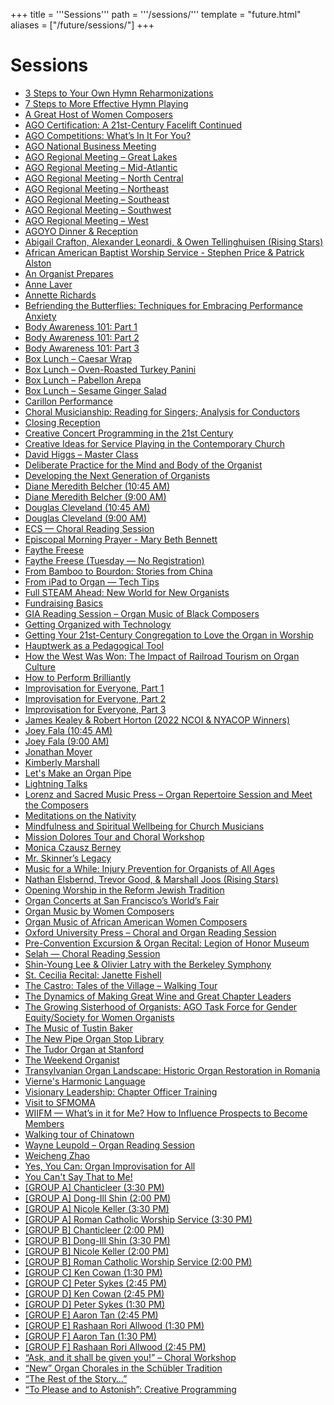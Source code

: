 +++
title = '''Sessions'''
path = '''/sessions/'''
template = "future.html"
aliases = ["/future/sessions/"]
+++

<h1>Sessions</h1>

<ul>
<li><a href="/workshops/3-steps-to-your-own-hymn-reharmonizations/">3 Steps to Your Own Hymn Reharmonizations</a></li>
<li><a href="/workshops/7-steps-to-more-effective-hymn-playing/">7 Steps to More Effective Hymn Playing</a></li>
<li><a href="/workshops/a-great-host-of-women-composers/">A Great Host of Women Composers</a></li>
<li><a href="/workshops/ago-certification-a-21st-century-facelift-continued/">AGO Certification: A 21st-Century Facelift Continued</a></li>
<li><a href="/workshops/ago-competitions-what-s-in-it-for-you/">AGO Competitions: What’s In It For You?</a></li>
<li><a href="/sessions/ago-national-business-meeting/">AGO National Business Meeting</a></li>
<li><a href="/sessions/ago-regional-meeting-great-lakes/">AGO Regional Meeting – Great Lakes</a></li>
<li><a href="/sessions/ago-regional-meeting-mid-atlantic/">AGO Regional Meeting – Mid-Atlantic</a></li>
<li><a href="/sessions/ago-regional-meeting-north-central/">AGO Regional Meeting – North Central</a></li>
<li><a href="/sessions/ago-regional-meeting-northeast/">AGO Regional Meeting – Northeast</a></li>
<li><a href="/sessions/ago-regional-meeting-southeast/">AGO Regional Meeting – Southeast</a></li>
<li><a href="/sessions/ago-regional-meeting-southwest/">AGO Regional Meeting – Southwest</a></li>
<li><a href="/sessions/ago-regional-meeting-west/">AGO Regional Meeting – West</a></li>
<li><a href="/sessions/agoyo-dinner-reception/">AGOYO Dinner & Reception</a></li>
<li><a href="/recitals/abigail-crafton-alexander-leonardi-owen-tellinghuisen-rising-stars/">Abigail Crafton, Alexander Leonardi, & Owen Tellinghuisen (Rising Stars)</a></li>
<li><a href="/worship/african-american-baptist-worship-service-stephen-price-patrick-alston/">African American Baptist Worship Service - Stephen Price & Patrick Alston</a></li>
<li><a href="/workshops/an-organist-prepares/">An Organist Prepares</a></li>
<li><a href="/recitals/anne-laver/">Anne Laver</a></li>
<li><a href="/recitals/annette-richards/">Annette Richards</a></li>
<li><a href="/workshops/befriending-the-butterflies-techniques-for-embracing-performance-anxiety/">Befriending the Butterflies: Techniques for Embracing Performance Anxiety</a></li>
<li><a href="/workshops/body-awareness-101-part-1/">Body Awareness 101: Part 1</a></li>
<li><a href="/workshops/body-awareness-101-part-2/">Body Awareness 101: Part 2</a></li>
<li><a href="/workshops/body-awareness-101-part-3/">Body Awareness 101: Part 3</a></li>
<li><a href="/sessions/box-lunch-caesar-wrap/">Box Lunch – Caesar Wrap</a></li>
<li><a href="/sessions/box-lunch-oven-roasted-turkey-panini/">Box Lunch – Oven-Roasted Turkey Panini</a></li>
<li><a href="/sessions/box-lunch-pabellon-arepa/">Box Lunch – Pabellon Arepa</a></li>
<li><a href="/sessions/box-lunch-sesame-ginger-salad/">Box Lunch – Sesame Ginger Salad</a></li>
<li><a href="/recitals/carillon-performance/">Carillon Performance</a></li>
<li><a href="/workshops/choral-musicianship-reading-for-singers-analysis-for-conductors/">Choral Musicianship: Reading for Singers; Analysis for Conductors</a></li>
<li><a href="/recitals/closing-reception/">Closing Reception</a></li>
<li><a href="/workshops/creative-concert-programming-in-the-21st-century/">Creative Concert Programming in the 21st Century</a></li>
<li><a href="/workshops/creative-ideas-for-service-playing-in-the-contemporary-church/">Creative Ideas for Service Playing in the Contemporary Church</a></li>
<li><a href="/workshops/david-higgs-master-class/">David Higgs – Master Class</a></li>
<li><a href="/workshops/deliberate-practice-for-the-mind-and-body-of-the-organist/">Deliberate Practice for the Mind and Body of the Organist</a></li>
<li><a href="/workshops/developing-the-next-generation-of-organists/">Developing the Next Generation of Organists</a></li>
<li><a href="/recitals/diane-meredith-belcher-10-45-am/">Diane Meredith Belcher (10:45 AM)</a></li>
<li><a href="/recitals/diane-meredith-belcher-9-00-am/">Diane Meredith Belcher (9:00 AM)</a></li>
<li><a href="/recitals/douglas-cleveland-10-45-am/">Douglas Cleveland (10:45 AM)</a></li>
<li><a href="/recitals/douglas-cleveland-9-00-am/">Douglas Cleveland (9:00 AM)</a></li>
<li><a href="/workshops/ecs-choral-reading-session/">ECS — Choral Reading Session</a></li>
<li><a href="/worship/episcopal-morning-prayer-mary-beth-bennett/">Episcopal Morning Prayer - Mary Beth Bennett</a></li>
<li><a href="/recitals/faythe-freese/">Faythe Freese</a></li>
<li><a href="/recitals/faythe-freese-tuesday-no-registration/">Faythe Freese (Tuesday — No Registration)</a></li>
<li><a href="/workshops/from-bamboo-to-bourdon-stories-from-china/">From Bamboo to Bourdon: Stories from China</a></li>
<li><a href="/workshops/from-ipad-to-organ-tech-tips/">From iPad to Organ — Tech Tips</a></li>
<li><a href="/workshops/full-steam-ahead-new-world-for-new-organists/">Full STEAM Ahead: New World for New Organists</a></li>
<li><a href="/workshops/fundraising-basics/">Fundraising Basics</a></li>
<li><a href="/workshops/gia-reading-session-organ-music-of-black-composers/">GIA Reading Session – Organ Music of Black Composers</a></li>
<li><a href="/workshops/getting-organized-with-technology/">Getting Organized with Technology</a></li>
<li><a href="/workshops/getting-your-21st-century-congregation-to-love-the-organ-in-worship/">Getting Your 21st-Century Congregation to Love the Organ in Worship</a></li>
<li><a href="/workshops/hauptwerk-as-a-pedagogical-tool/">Hauptwerk as a Pedagogical Tool</a></li>
<li><a href="/workshops/how-the-west-was-won-the-impact-of-railroad-tourism-on-organ-culture/">How the West Was Won: The Impact of Railroad Tourism on Organ Culture</a></li>
<li><a href="/workshops/how-to-perform-brilliantly/">How to Perform Brilliantly</a></li>
<li><a href="/workshops/improvisation-for-everyone-part-1/">Improvisation for Everyone, Part 1</a></li>
<li><a href="/workshops/improvisation-for-everyone-part-2/">Improvisation for Everyone, Part 2</a></li>
<li><a href="/workshops/improvisation-for-everyone-part-3/">Improvisation for Everyone, Part 3</a></li>
<li><a href="/recitals/james-kealey-robert-horton-2022-ncoi-nyacop-winners/">James Kealey & Robert Horton (2022 NCOI & NYACOP Winners)</a></li>
<li><a href="/recitals/joey-fala-10-45-am/">Joey Fala (10:45 AM)</a></li>
<li><a href="/recitals/joey-fala-9-00-am/">Joey Fala (9:00 AM)</a></li>
<li><a href="/recitals/jonathan-moyer/">Jonathan Moyer</a></li>
<li><a href="/recitals/kimberly-marshall/">Kimberly Marshall</a></li>
<li><a href="/workshops/let-s-make-an-organ-pipe/">Let's Make an Organ Pipe</a></li>
<li><a href="/workshops/lightning-talks/">Lightning Talks</a></li>
<li><a href="/workshops/lorenz-and-sacred-music-press-organ-repertoire-session-and-meet-the-composers/">Lorenz and Sacred Music Press – Organ Repertoire Session and Meet the Composers</a></li>
<li><a href="/workshops/meditations-on-the-nativity/">Meditations on the Nativity</a></li>
<li><a href="/workshops/mindfulness-and-spiritual-wellbeing-for-church-musicians/">Mindfulness and Spiritual Wellbeing for Church Musicians</a></li>
<li><a href="/workshops/mission-dolores-tour-and-choral-workshop/">Mission Dolores Tour and Choral Workshop</a></li>
<li><a href="/recitals/monica-czausz-berney/">Monica Czausz Berney</a></li>
<li><a href="/workshops/mr-skinner-s-legacy/">Mr. Skinner’s Legacy</a></li>
<li><a href="/workshops/music-for-a-while-injury-prevention-for-organists-of-all-ages/">Music for a While: Injury Prevention for Organists of All Ages</a></li>
<li><a href="/recitals/nathan-elsbernd-trevor-good-marshall-joos-rising-stars/">Nathan Elsbernd, Trevor Good, & Marshall Joos (Rising Stars)</a></li>
<li><a href="/worship/opening-worship-in-the-reform-jewish-tradition/">Opening Worship in the Reform Jewish Tradition</a></li>
<li><a href="/workshops/organ-concerts-at-san-francisco-s-world-s-fair/">Organ Concerts at San Francisco’s World’s Fair</a></li>
<li><a href="/workshops/organ-music-by-women-composers/">Organ Music by Women Composers</a></li>
<li><a href="/workshops/organ-music-of-african-american-women-composers/">Organ Music of African American Women Composers</a></li>
<li><a href="/workshops/oxford-university-press-choral-and-organ-reading-session/">Oxford University Press – Choral and Organ Reading Session</a></li>
<li><a href="/recitals/pre-convention-excursion-organ-recital-legion-of-honor-museum/">Pre-Convention Excursion & Organ Recital: Legion of Honor Museum</a></li>
<li><a href="/workshops/selah-choral-reading-session/">Selah — Choral Reading Session</a></li>
<li><a href="/recitals/shin-young-lee-olivier-latry-with-the-berkeley-symphony/">Shin-Young Lee & Olivier Latry with the Berkeley Symphony</a></li>
<li><a href="/recitals/st-cecilia-recital-janette-fishell/">St. Cecilia Recital: Janette Fishell</a></li>
<li><a href="/workshops/the-castro-tales-of-the-village-walking-tour/">The Castro: Tales of the Village – Walking Tour</a></li>
<li><a href="/workshops/the-dynamics-of-making-great-wine-and-great-chapter-leaders/">The Dynamics of Making Great Wine and Great Chapter Leaders</a></li>
<li><a href="/workshops/the-growing-sisterhood-of-organists-ago-task-force-for-gender-equity-society-for-women-organists/">The Growing Sisterhood of Organists: AGO Task Force for Gender Equity/Society for Women Organists</a></li>
<li><a href="/workshops/the-music-of-tustin-baker/">The Music of Tustin Baker</a></li>
<li><a href="/workshops/the-new-pipe-organ-stop-library/">The New Pipe Organ Stop Library</a></li>
<li><a href="/workshops/the-tudor-organ-at-stanford/">The Tudor Organ at Stanford</a></li>
<li><a href="/workshops/the-weekend-organist/">The Weekend Organist</a></li>
<li><a href="/workshops/transylvanian-organ-landscape-historic-organ-restoration-in-romania/">Transylvanian Organ Landscape: Historic Organ Restoration in Romania</a></li>
<li><a href="/workshops/vierne-s-harmonic-language/">Vierne's Harmonic Language</a></li>
<li><a href="/workshops/visionary-leadership-chapter-officer-training/">Visionary Leadership: Chapter Officer Training</a></li>
<li><a href="/workshops/visit-to-sfmoma/">Visit to SFMOMA</a></li>
<li><a href="/workshops/wiifm-what-s-in-it-for-me-how-to-influence-prospects-to-become-members/">WIIFM — What’s in it for Me? How to Influence Prospects to Become Members</a></li>
<li><a href="/workshops/walking-tour-of-chinatown/">Walking tour of Chinatown</a></li>
<li><a href="/workshops/wayne-leupold-organ-reading-session/">Wayne Leupold – Organ Reading Session</a></li>
<li><a href="/recitals/weicheng-zhao/">Weicheng Zhao</a></li>
<li><a href="/workshops/yes-you-can-organ-improvisation-for-all/">Yes, You Can: Organ Improvisation for All</a></li>
<li><a href="/workshops/you-can-t-say-that-to-me/">You Can't Say That to Me!</a></li>
<li><a href="/recitals/group-a-chanticleer-3-30-pm/">[GROUP A] Chanticleer (3:30 PM)</a></li>
<li><a href="/recitals/group-a-dong-ill-shin-2-00-pm/">[GROUP A] Dong-Ill Shin (2:00 PM)</a></li>
<li><a href="/recitals/group-a-nicole-keller-3-30-pm/">[GROUP A] Nicole Keller (3:30 PM)</a></li>
<li><a href="/worship/group-a-roman-catholic-worship-service-3-30-pm/">[GROUP A] Roman Catholic Worship Service (3:30 PM)</a></li>
<li><a href="/recitals/group-b-chanticleer-2-00-pm/">[GROUP B] Chanticleer (2:00 PM)</a></li>
<li><a href="/recitals/group-b-dong-ill-shin-3-30-pm/">[GROUP B] Dong-Ill Shin (3:30 PM)</a></li>
<li><a href="/recitals/group-b-nicole-keller-2-00-pm/">[GROUP B] Nicole Keller (2:00 PM)</a></li>
<li><a href="/worship/group-b-roman-catholic-worship-service-2-00-pm/">[GROUP B] Roman Catholic Worship Service (2:00 PM)</a></li>
<li><a href="/recitals/group-c-ken-cowan-1-30-pm/">[GROUP C] Ken Cowan (1:30 PM)</a></li>
<li><a href="/recitals/group-c-peter-sykes-2-45-pm/">[GROUP C] Peter Sykes (2:45 PM)</a></li>
<li><a href="/recitals/group-d-ken-cowan-2-45-pm/">[GROUP D] Ken Cowan (2:45 PM)</a></li>
<li><a href="/recitals/group-d-peter-sykes-1-30-pm/">[GROUP D] Peter Sykes (1:30 PM)</a></li>
<li><a href="/recitals/group-e-aaron-tan-2-45-pm/">[GROUP E] Aaron Tan (2:45 PM)</a></li>
<li><a href="/recitals/group-e-rashaan-rori-allwood-1-30-pm/">[GROUP E] Rashaan Rori Allwood (1:30 PM)</a></li>
<li><a href="/recitals/group-f-aaron-tan-1-30-pm/">[GROUP F] Aaron Tan (1:30 PM)</a></li>
<li><a href="/recitals/group-f-rashaan-rori-allwood-2-45-pm/">[GROUP F] Rashaan Rori Allwood (2:45 PM)</a></li>
<li><a href="/workshops/ask-and-it-shall-be-given-you-choral-workshop/">“Ask, and it shall be given you!” – Choral Workshop</a></li>
<li><a href="/workshops/new-organ-chorales-in-the-schübler-tradition/">“New” Organ Chorales in the Schübler Tradition</a></li>
<li><a href="/workshops/the-rest-of-the-story/">“The Rest of the Story…”</a></li>
<li><a href="/workshops/to-please-and-to-astonish-creative-programming/">“To Please and to Astonish”: Creative Programming</a></li>
</ul>
